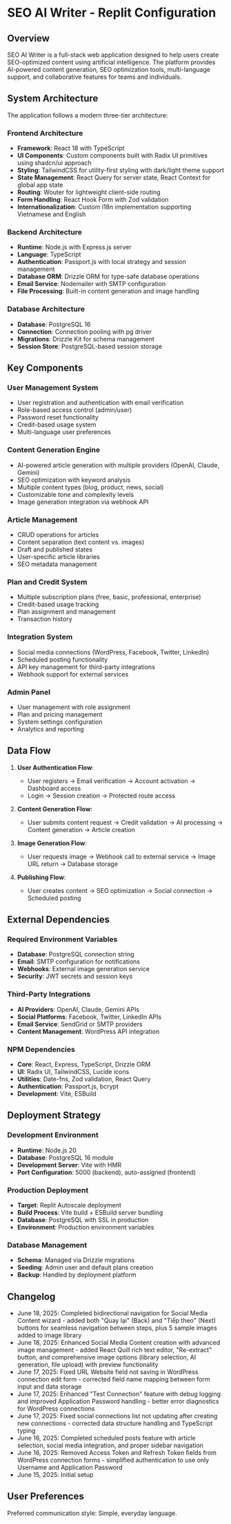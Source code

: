 # SEO AI Writer - Replit Configuration

## Overview

SEO AI Writer is a full-stack web application designed to help users create SEO-optimized content using artificial intelligence. The platform provides AI-powered content generation, SEO optimization tools, multi-language support, and collaborative features for teams and individuals.

## System Architecture

The application follows a modern three-tier architecture:

### Frontend Architecture
- **Framework**: React 18 with TypeScript
- **UI Components**: Custom components built with Radix UI primitives using shadcn/ui approach
- **Styling**: TailwindCSS for utility-first styling with dark/light theme support
- **State Management**: React Query for server state, React Context for global app state
- **Routing**: Wouter for lightweight client-side routing
- **Form Handling**: React Hook Form with Zod validation
- **Internationalization**: Custom i18n implementation supporting Vietnamese and English

### Backend Architecture
- **Runtime**: Node.js with Express.js server
- **Language**: TypeScript
- **Authentication**: Passport.js with local strategy and session management
- **Database ORM**: Drizzle ORM for type-safe database operations
- **Email Service**: Nodemailer with SMTP configuration
- **File Processing**: Built-in content generation and image handling

### Database Architecture
- **Database**: PostgreSQL 16
- **Connection**: Connection pooling with pg driver
- **Migrations**: Drizzle Kit for schema management
- **Session Store**: PostgreSQL-based session storage

## Key Components

### User Management System
- User registration and authentication with email verification
- Role-based access control (admin/user)
- Password reset functionality
- Credit-based usage system
- Multi-language user preferences

### Content Generation Engine
- AI-powered article generation with multiple providers (OpenAI, Claude, Gemini)
- SEO optimization with keyword analysis
- Multiple content types (blog, product, news, social)
- Customizable tone and complexity levels
- Image generation integration via webhook API

### Article Management
- CRUD operations for articles
- Content separation (text content vs. images)
- Draft and published states
- User-specific article libraries
- SEO metadata management

### Plan and Credit System
- Multiple subscription plans (free, basic, professional, enterprise)
- Credit-based usage tracking
- Plan assignment and management
- Transaction history

### Integration System
- Social media connections (WordPress, Facebook, Twitter, LinkedIn)
- Scheduled posting functionality
- API key management for third-party integrations
- Webhook support for external services

### Admin Panel
- User management with role assignment
- Plan and pricing management
- System settings configuration
- Analytics and reporting

## Data Flow

1. **User Authentication Flow**:
   - User registers → Email verification → Account activation → Dashboard access
   - Login → Session creation → Protected route access

2. **Content Generation Flow**:
   - User submits content request → Credit validation → AI processing → Content generation → Article creation

3. **Image Generation Flow**:
   - User requests image → Webhook call to external service → Image URL return → Database storage

4. **Publishing Flow**:
   - User creates content → SEO optimization → Social connection → Scheduled posting

## External Dependencies

### Required Environment Variables
- **Database**: PostgreSQL connection string
- **Email**: SMTP configuration for notifications
- **Webhooks**: External image generation service
- **Security**: JWT secrets and session keys

### Third-Party Integrations
- **AI Providers**: OpenAI, Claude, Gemini APIs
- **Social Platforms**: Facebook, Twitter, LinkedIn APIs
- **Email Service**: SendGrid or SMTP providers
- **Content Management**: WordPress API integration

### NPM Dependencies
- **Core**: React, Express, TypeScript, Drizzle ORM
- **UI**: Radix UI, TailwindCSS, Lucide icons
- **Utilities**: Date-fns, Zod validation, React Query
- **Authentication**: Passport.js, bcrypt
- **Development**: Vite, ESBuild

## Deployment Strategy

### Development Environment
- **Runtime**: Node.js 20
- **Database**: PostgreSQL 16 module
- **Development Server**: Vite with HMR
- **Port Configuration**: 5000 (backend), auto-assigned (frontend)

### Production Deployment
- **Target**: Replit Autoscale deployment
- **Build Process**: Vite build + ESBuild server bundling
- **Database**: PostgreSQL with SSL in production
- **Environment**: Production environment variables

### Database Management
- **Schema**: Managed via Drizzle migrations
- **Seeding**: Admin user and default plans creation
- **Backup**: Handled by deployment platform

## Changelog

- June 18, 2025: Completed bidirectional navigation for Social Media Content wizard - added both "Quay lại" (Back) and "Tiếp theo" (Next) buttons for seamless navigation between steps, plus 5 sample images added to image library
- June 18, 2025: Enhanced Social Media Content creation with advanced image management - added React Quill rich text editor, "Re-extract" button, and comprehensive image options (library selection, AI generation, file upload) with preview functionality
- June 17, 2025: Fixed URL Website field not saving in WordPress connection edit form - corrected field name mapping between form input and data storage
- June 17, 2025: Enhanced "Test Connection" feature with debug logging and improved Application Password handling - better error diagnostics for WordPress connections
- June 17, 2025: Fixed social connections list not updating after creating new connections - corrected data structure handling and TypeScript typing
- June 16, 2025: Completed scheduled posts feature with article selection, social media integration, and proper sidebar navigation  
- June 16, 2025: Removed Access Token and Refresh Token fields from WordPress connection forms - simplified authentication to use only Username and Application Password
- June 15, 2025: Initial setup

## User Preferences

Preferred communication style: Simple, everyday language.